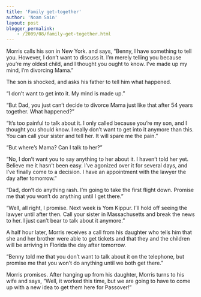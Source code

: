 ```yaml
---
title: 'Family get-together'
author: 'Noam Sain'
layout: post
blogger_permalink:
    - /2009/08/family-get-together.html
---
```


Morris calls his son in New York. and says, “Benny, I have something to tell you. However, I don’t want to discuss it. I’m merely telling you because you’re my oldest child, and I thought you ought to know. I’ve made up my mind, I’m divorcing Mama.”

The son is shocked, and asks his father to tell him what happened.

“I don’t want to get into it. My mind is made up.”

“But Dad, you just can’t decide to divorce Mama just like that after 54 years together. What happened?”

“It’s too painful to talk about it. I only called because you’re my son, and I thought you should know. I really don’t want to get into it anymore than this. You can call your sister and tell her. It will spare me the pain.”

“But where’s Mama? Can I talk to her?”

“No, I don’t want you to say anything to her about it. I haven’t told her yet. Believe me it hasn’t been easy. I’ve agonized over it for several days, and I’ve finally come to a decision. I have an appointment with the lawyer the day after tomorrow.”

“Dad, don’t do anything rash. I’m going to take the first flight down. Promise me that you won’t do anything until I get there.”

“Well, all right, I promise. Next week is Yom Kippur. I’ll hold off seeing the lawyer until after then. Call your sister in Massachusetts and break the news to her. I just can’t bear to talk about it anymore.”

A half hour later, Morris receives a call from his daughter who tells him that she and her brother were able to get tickets and that they and the children will be arriving in Florida the day after tomorrow.

“Benny told me that you don’t want to talk about it on the telephone, but promise me that you won’t do anything until we both get there.”

Morris promises. After hanging up from his daughter, Morris turns to his wife and says, “Well, it worked this time, but we are going to have to come up with a new idea to get them here for Passover!”